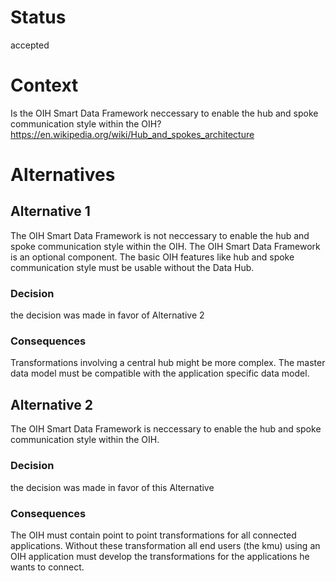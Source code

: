 
# Status
accepted

# Context
Is the OIH Smart Data Framework neccessary to enable the hub and spoke communication style within the OIH?
https://en.wikipedia.org/wiki/Hub_and_spokes_architecture

# Alternatives

## Alternative 1
The OIH Smart Data Framework is not neccessary to enable the hub and spoke communication style within the OIH.
The OIH Smart Data Framework is an optional component. The basic OIH features like hub and spoke communication style must be usable without the Data Hub.

### Decision
the decision was made in favor of Alternative 2

### Consequences
Transformations involving a central hub might be more complex. The master data model must be compatible with the application specific data model.

## Alternative 2
The OIH Smart Data Framework is neccessary to enable the hub and spoke communication style within the OIH.

### Decision
the decision was made in favor of this Alternative

### Consequences
The OIH must contain point to point transformations for all connected applications.
Without these transformation all end users (the kmu) using an OIH application must develop the transformations for the applications he wants to connect.
